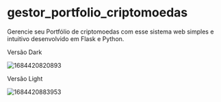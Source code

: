 # gestor_portfolio_criptomoedas

Gerencie seu Portfólio de criptomoedas com esse sistema web simples e intuitivo desenvolvido em Flask e Python.

Versão Dark

![1684420820893](https://rorampy.com/repositorio_img/gestor_cripto_git_dark.png "Versão Dark")

Versão Light

![1684420883953](https://rorampy.com/repositorio_img/gestor_cripto_git_light.png "Versão Light")
